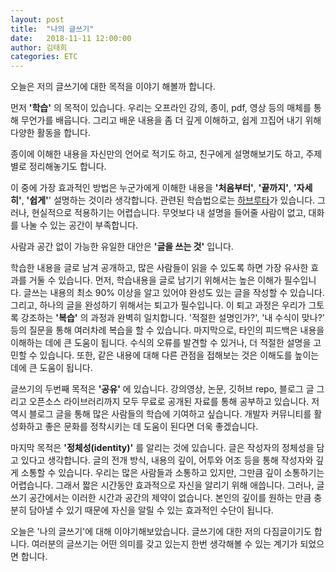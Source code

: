 ```yaml
---
layout: post
title:  "나의 글쓰기"
date:   2018-11-11 12:00:00
author: 김태희
categories: ETC
---
```


오늘은 저의 글쓰기에 대한 목적을 이야기 해볼까 합니다.  

먼저 __'학습'__ 의 목적이 있습니다. 우리는 오프라인 강의, 종이, pdf, 영상 등의 매체를 통해 무언가를 배웁니다.
그리고 배운 내용을 좀 더 깊게 이해하고, 쉽게 끄집어 내기 위해 다양한 활동을 합니다.

종이에 이해한 내용을 자신만의 언어로 적기도 하고, 친구에게 설명해보기도 하고,
주제별로 정리해놓기도 합니다.

이 중에 가장 효과적인 방법은 누군가에게 이해한 내용을 __'처음부터'__, __'끝까지'__, __'자세히'__, __'쉽게'__' 설명하는 것이라 생각합니다. 관련된 학습법으로는 [하브루타](https://ko.wikipedia.org/wiki/%ED%95%98%EB%B8%8C%EB%A3%A8%ED%83%80)가 있습니다. 그러나, 현실적으로 적용하기는 어렵습니다. 무엇보다 내 설명을 들어줄 사람이 없고, 대화를 나눌 수 있는 공간이 부족합니다.

사람과 공간 없이 가능한 유일한 대안은 __'글을 쓰는 것'__ 입니다.  

학습한 내용을 글로 남겨 공개하고, 많은 사람들이 읽을 수 있도록 하면 가장 유사한 효과를 거둘 수 있습니다.
먼저, 학습내용을 글로 남기기 위해서는 높은 이해가 필수입니다. 글쓰는 내용의 최소 90% 이상을 알고 있어야
완성도 있는 글을 작성할 수 있습니다. 그리고, 하나의 글을 완성하기 위해서는 퇴고가 필수입니다. 이 퇴고 과정은 우리가 그토록 강조하는 __'복습'__ 의 과정과 완벽히 일치합니다. '적절한 설명인가?', '내 수식이 맞나?' 등의 질문을 통해 여러차례 복습을 할 수 있습니다. 마지막으로, 타인의 피드백은 내용을 이해하는 데에 큰 도움이 됩니다. 수식의 오류를 발견할 수 있거나, 더 적절한 설명을 고민할 수 있습니다. 또한, 같은 내용에 대해 다른 관점을 접해보는 것은 이해도를 높이는 데에 큰 도움이 됩니다.

글쓰기의 두번째 목적은 __'공유'__ 에 있습니다. 강의영상, 논문, 깃허브 repo, 블로그 글 그리고 오픈소스 라이브러리까지 모두 무료로 공개된 자료를 통해 공부하고 있습니다. 저 역시 블로그 글을 통해 많은 사람들의 학습에 기여하고 싶습니다. 개발자 커뮤니티를 활성화하고 좋은 문화를 정착시키는 데 도움이 된다면 더욱 좋겠습니다.

마지막 목적은 __'정체성(identity)'__ 를 알리는 것에 있습니다. 글은 작성자의 정체성을 담고 있다고 생각합니다. 글의 전개 방식, 내용의 깊이, 어투와 어조 등을 통해 작성자와 깊게 소통할 수 있습니다. 우리는 많은 사람들과 소통하고 있지만, 그만큼 깊이 소통하기는 어렵습니다. 그래서 짧은 시간동안 효과적으로 자신을 알리기 위해 애씁니다. 그러나, 글쓰기 공간에서는 이러한 시간과 공간의 제약이 없습니다. 본인의 깊이를 원하는 만큼 충분히 담아낼 수 있기 때문에 자신을 알릴 수 있는 효과적인 수단이 됩니다.

오늘은 '나의 글쓰기'에 대해 이야기해보았습니다. 글쓰기에 대한 저의 다짐글이기도 합니다.
여러분의 글쓰기는 어떤 의미를 갖고 있는지 한번 생각해볼 수 있는 계기가 되었으면 합니다.
